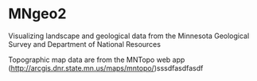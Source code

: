 # MNgeo2
Visualizing landscape and geological data from the Minnesota Geological Survey and Department of National Resources

Topographic map data are from the MNTopo web app (http://arcgis.dnr.state.mn.us/maps/mntopo/)sssdfasdfasdf
